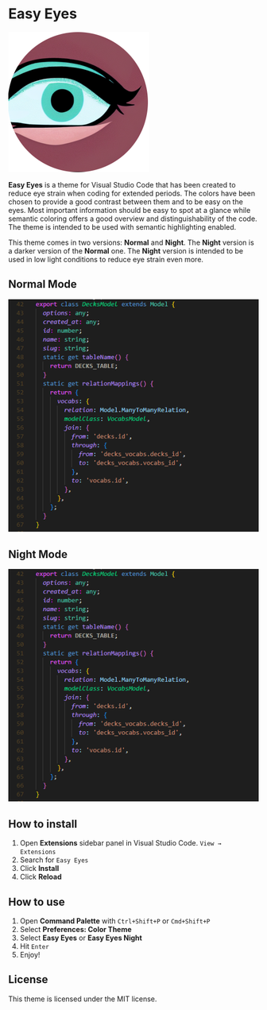 <!-- this is  the readme for the vscode theme Easy Eyes -->
# Easy Eyes

![logo](https://github.com/vvhg1/easyeyes/blob/d0a060d0fca07c174a330de61321cb908566968a/images/logo.png)


**Easy Eyes** is a theme for Visual Studio Code that has been created to reduce eye strain when coding for extended periods.
The colors have been chosen to provide a good contrast between them and to be easy on the eyes. Most important information should be easy to spot at a glance while semantic coloring offers a good overview and distinguishability of the code.
The theme is intended to be used with semantic highlighting enabled.

This theme comes in two versions: **Normal** and **Night**. The **Night** version is a darker version of the **Normal** one. The **Night** version is intended to be used in low light conditions to reduce eye strain even more.
## Normal Mode
![screenshot](https://github.com/vvhg1/easyeyes/blob/ee64024b80a441c2178005ae244c4c0aa950dcbe/images/screenshot.png)
## Night Mode
![screenshot2](https://github.com/vvhg1/easyeyes/blob/ee64024b80a441c2178005ae244c4c0aa950dcbe/images/screenshotn.png)



## How to install

1. Open **Extensions** sidebar panel in Visual Studio Code. `View → Extensions`
1. Search for `Easy Eyes`
1. Click **Install**
1. Click **Reload**

## How to use

1. Open **Command Palette** with `Ctrl+Shift+P` or `Cmd+Shift+P`
1. Select **Preferences: Color Theme**
1. Select **Easy Eyes** or **Easy Eyes Night**
1. Hit `Enter`
1. Enjoy!

## License

This theme is licensed under the MIT license.